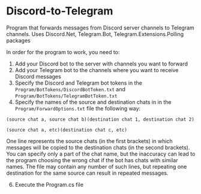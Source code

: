 # Discord-to-Telegram
Program that forwards messages from Discord server channels to Telegram channels. Uses Discord.Net, Telegram.Bot, Telegram.Extensions.Polling packages

In order for the program to work, you need to:
1. Add your Discord bot to the server with channels you want to forward
2. Add your Telegram bot to the channels where you want to receive Discord messages
3. Specify the Discord and Telegram bot tokens in the `Program/BotTokens/DiscordBotToken.txt` and `Program/BotTokens/TelegramBotToken.txt`
5. Specify the names of the source and destination chats in in the `Program/ForwardOptions.txt` file the following way:

```
(source chat a, source chat b)(destination chat 1, destination chat 2)

(source chat a, etc)(destination chat c, etc)
```

One line represents the source chats (in the first brackets) in which messages will be copied to the destination chats (in the second brackets). You can specify only a part of the chat name, but the inaccuracy can lead to the program choosing the wrong chat if the bot has chats with similar names.
The file may contain any number of such lines, but repeating one destination for the same source can result in repeated messages.

6. Execute the Program.cs file
